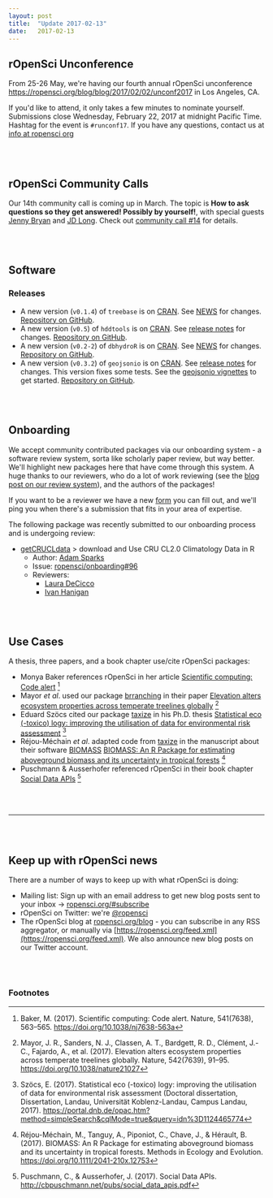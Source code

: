 ```yaml
---
layout: post
title:  "Update 2017-02-13"
date:   2017-02-13
---
```


## rOpenSci Unconference

From 25-26 May, we're having our fourth annual rOpenSci unconference <https://ropensci.org/blog/blog/2017/02/02/unconf2017> in Los Angeles, CA. 

If you'd like to attend, it only takes a few minutes to nominate yourself. Submissions close Wednesday, February 22, 2017 at midnight Pacific Time.
Hashtag for the event is `#runconf17`. If you have any questions, contact us at [info at ropensci org](mailto:info@ropensci.org)

<br><br>

## rOpenSci Community Calls

Our 14th community call is coming up in March. The topic is __How to ask questions so they get answered! Possibly by yourself!__, with special guests [Jenny Bryan](https://github.com/jennybc/) and [JD Long](https://twitter.com/cmastication). Check out [community call #14](https://github.com/ropensci/commcalls/issues/14) for details.

<br><br>

## Software

### Releases

* A new version (`v0.1.4`) of `treebase` is on [CRAN](https://cran.rstudio.com/web/packages/treebase). See [NEWS](https://github.com/ropensci/treeBASE/blob/master/NEWS) for changes. [Repository on GitHub][treebase].
* A new version (`v0.5`) of `hddtools` is on [CRAN](https://cran.rstudio.com/web/packages/hddtools). See [release notes](https://github.com/ropensci/hddtools/releases/tag/v0.5) for changes. [Repository on GitHub][hddtools].
* A new version (`v0.2-2`) of `dbhydroR` is on [CRAN](https://cran.rstudio.com/web/packages/dbhydroR). See [NEWS](https://github.com/ropenscilabs/dbhydroR/blob/master/NEWS.md) for changes. [Repository on GitHub][dbhydroR].
* A new version (`v0.3.2`) of `geojsonio` is on [CRAN](https://cran.rstudio.com/web/packages/geojsonio). See [release notes](https://github.com/ropensci/geojsonio/releases/tag/v0.3.2) for changes. This version fixes some tests. See the [geojsonio vignettes](https://cran.rstudio.com/web/packages/geojsonio/) to get started. [Repository on GitHub][geojsonio].

<br><br>

## Onboarding

We accept community contributed packages via our onboarding system - a software review system, sorta like scholarly paper review, but way better. We'll highlight new packages here that have come through this system. A huge thanks to our reviewers, who do a lot of work reviewing (see the [blog post on our review system](https://ropensci.org/blog/2016/03/28/software-review)),
and the authors of the packages!

If you want to be a reviewer we have a new [form](https://ropensci.org/onboarding/) you can fill out, and we'll ping you when there's a submission that fits in your area of expertise.

The following package was recently submitted to our onboarding process and is undergoing review:

* [getCRUCLdata][] > download and Use CRU CL2.0 Climatology Data in R
    * Author: [Adam Sparks](https://github.com/adamhsparks)
    * Issue: [ropensci/onboarding#96](https://github.com/ropensci/onboarding/issues/96)
    * Reviewers: 
        * [Laura DeCicco](https://github.com/ldecicco-usgs)
        * [Ivan Hanigan](https://github.com/ivanhanigan)

<br><br>

## Use Cases

A thesis, three papers, and a book chapter use/cite rOpenSci packages:

* Monya Baker references rOpenSci in her article [Scientific computing: Code alert](https://doi.org/10.1038/nj7638-563a) [^1]
* Mayor _et al_. used our package [brranching][] in their paper [Elevation alters ecosystem properties across temperate treelines globally](https://doi.org/10.1038/nature21027) [^2]
* Eduard Szöcs cited our package [taxize][] in his Ph.D. thesis [Statistical eco (-toxico) logy: improving the utilisation of data for environmental risk assessment](https://portal.dnb.de/opac.htm?method=simpleSearch&cqlMode=true&query=idn%3D1124465774) [^3]
* Réjou-Méchain _et al_. adapted code from [taxize][] in the manuscript about their software [BIOMASS](https://github.com/cran/BIOMASS) [BIOMASS: An R Package for estimating aboveground biomass and its uncertainty in tropical forests](https://doi.org/10.1111/2041-210x.12753) [^4]
* Puschmann & Ausserhofer referenced rOpenSci in their book chapter [Social Data APIs](http://cbpuschmann.net/pubs/social_data_apis.pdf) [^5]

<br><br>

-----------------------------

<br><br>

## Keep up with rOpenSci news

There are a number of ways to keep up with what rOpenSci is doing:

* Mailing list: Sign up with an email address to get new blog posts sent to your inbox -> [ropensci.org/#subscribe](https://ropensci.org/#subscribe)
* rOpenSci on Twitter: we're [@ropensci](https://twitter.com/ropensci)
* The rOpenSci blog at [ropensci.org/blog](https://ropensci.org/blog) - you can subscribe in any RSS aggregator, or manually via [https://ropensci.org/feed.xml](https://ropensci.org/feed.xml). We also announce new blog posts on our Twitter account.

[taxize]: https://github.com/ropensci/taxize
[isdparser]: https://github.com/ropensci/isdparser
[geojsonio]: https://github.com/ropensci/geojsonio
[hddtools]: https://github.com/ropensci/hddtools
[dbhydroR]: https://github.com/ropenscilabs/dbhydroR
[treebase]: https://github.com/ropensci/treeBASE
[getCRUCLdata]: https://github.com/adamhsparks/getCRUCLdata
[brranching]: https://github.com/ropensci/brranching

<br><br>

### Footnotes

[^1]: Baker, M. (2017). Scientific computing: Code alert. Nature, 541(7638), 563–565. <https://doi.org/10.1038/nj7638-563a>
[^2]: Mayor, J. R., Sanders, N. J., Classen, A. T., Bardgett, R. D., Clément, J.-C., Fajardo, A., et al. (2017). Elevation alters ecosystem properties across temperate treelines globally. Nature, 542(7639), 91–95. <https://doi.org/10.1038/nature21027> 
[^3]: Szöcs, E. (2017). Statistical eco (-toxico) logy: improving the utilisation of data for environmental risk assessment (Doctoral dissertation, Dissertation, Landau, Universität Koblenz-Landau, Campus Landau, 2017). <https://portal.dnb.de/opac.htm?method=simpleSearch&cqlMode=true&query=idn%3D1124465774>
[^4]: Réjou-Méchain, M., Tanguy, A., Piponiot, C., Chave, J., & Hérault, B. (2017). BIOMASS: An R Package for estimating aboveground biomass and its uncertainty in tropical forests. Methods in Ecology and Evolution. <https://doi.org/10.1111/2041-210x.12753>
[^5]: Puschmann, C., & Ausserhofer, J. (2017). Social Data APIs. <http://cbpuschmann.net/pubs/social_data_apis.pdf>
